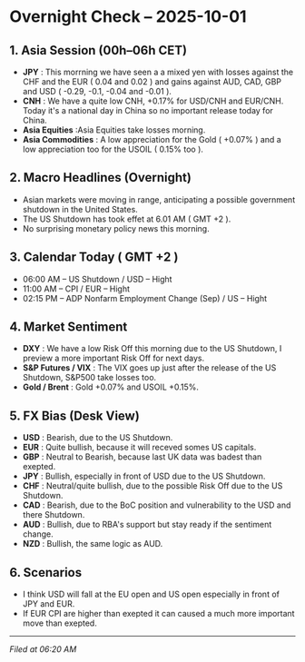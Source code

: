# Overnight Check – 2025-10-01

## 1. Asia Session (00h–06h CET)
- **JPY** : This morrning we have seen a a mixed yen with losses against the CHF and the EUR ( 0.04 and 0.02 ) and gains against AUD, CAD, GBP and USD ( -0.29, -0.1, -0.04 and -0.01 ). 
- **CNH** : We have a quite low CNH, +0.17% for USD/CNH and EUR/CNH. Today it's a national day in China so no important release today for China. 
- **Asia Equities** :Asia Equities take losses morning.  
- **Asia Commodities** : A low appreciation for the Gold ( +0.07% ) and a low appreciation too for the USOIL ( 0.15% too ).

## 2. Macro Headlines (Overnight)
- Asian markets were moving in range, anticipating a possible government shutdown in the United States.
- The US Shutdown has took effet at 6.01 AM ( GMT +2 ).
- No surprising monetary policy news this morning.

## 3. Calendar Today ( GMT +2 )
- 06:00 AM – US Shutdown / USD – Hight
- 11:00 AM – CPI / EUR – Hight
- 02:15 PM – 	ADP Nonfarm Employment Change (Sep) / US – Hight

## 4. Market Sentiment
- **DXY** : We have a low Risk Off this morning due to the US Shutdown, I preview a more important Risk Off for next days. 
- **S&P Futures / VIX** : The VIX goes up just after the release of the US Shutdown, S&P500 take losses too.
- **Gold / Brent** : Gold +0.07% and USOIL +0.15%. 

## 5. FX Bias (Desk View)
- **USD** : Bearish, due to the US Shutdown.
- **EUR** : Quite bullish, because it will receved somes US capitals.
- **GBP** : Neutral to Bearish, because last UK data was badest than exepted. 
- **JPY** : Bullish, especially in front of USD due to the US Shutdown.
- **CHF** : Neutral/quite bullish, due to the possible Risk Off due to the US Shutdown.
- **CAD** : Bearish, due to the BoC position and vulnerability to the USD and there Shutdown.
- **AUD** : Bullish, due to RBA's support but stay ready if the sentiment change. 
- **NZD** : Bullish, the same logic as AUD. 

## 6. Scenarios
- I think USD will fall at the EU open and US open especially in front of JPY and EUR. 
- If EUR CPI are higher than exepted it can caused a much more important move than exepted. 

---
*Filed at 06:20 AM*
